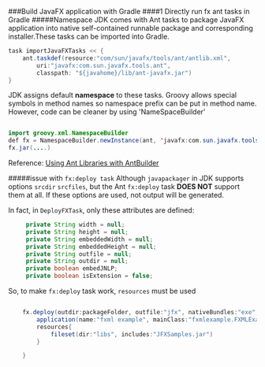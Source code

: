 ###Build JavaFX application with Gradle
####1 Directly run fx ant tasks in Gradle
#####Namespace
JDK comes with Ant tasks to package JavaFX application into native self-contained runnable package and corresponding installer.These tasks can be imported into Gradle.

```java
task importJavaFXTasks << {
	ant.taskdef(resource:"com/sun/javafx/tools/ant/antlib.xml", 
		uri:"javafx:com.sun.javafx.tools.ant",
		classpath: "${javahome}/lib/ant-javafx.jar")
}
```

JDK assigns default **namespace** to these tasks. Groovy allows special symbols in method names so namespace prefix can be put in method name. However, code can be cleaner by using 'NameSpaceBuilder' 
```java

import groovy.xml.NamespaceBuilder
def fx = NamespaceBuilder.newInstance(ant, 'javafx:com.sun.javafx.tools.ant')
fx.jar(....)

```
Reference: [Using Ant Libraries with AntBuilder](http://groovy.jmiguel.eu/groovy.codehaus.org/Using+Ant+Libraries+with+AntBuilder.html)

#####issue with `fx:deploy task`
Although `javapackager` in JDK supports options `srcdir` `srcfiles`, but the Ant `fx:deploy` task **DOES NOT** support them at all. If these options are used, not output will be generated.

In fact, in `DeployFXTask`, only these attributes are defined:
```java
     private String width = null;
     private String height = null;
     private String embeddedWidth = null;
     private String embeddedHeight = null;
     private String outfile = null;
     private String outdir = null;
     private boolean embedJNLP;
     private boolean isExtension = false;

```
So, to make `fx:deploy` task work, `resources` must be used
```java

 	fx.deploy(outdir:packageFolder, outfile:"jfx", nativeBundles:"exe",verbose:true){
 		application(name:"fxml example", mainClass:"fxmlexample.FXMLExample")
 		resources{
 			fileset(dir:"libs", includes:"JFXSamples.jar")
 		}

 	}
``` 